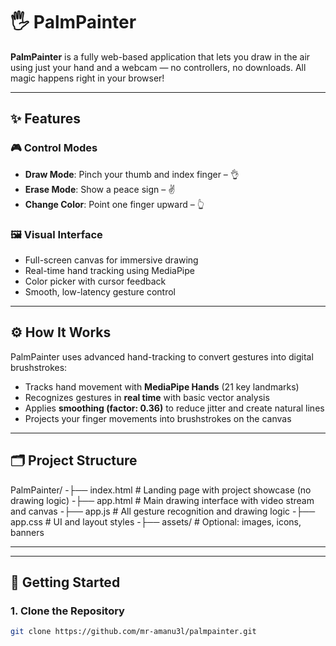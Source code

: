 # 🖐️ PalmPainter

**PalmPainter** is a fully web-based application that lets you draw in the air using just your hand and a webcam — no controllers, no downloads. All magic happens right in your browser!



---

## ✨ Features

### 🎮 Control Modes
- **Draw Mode**: Pinch your thumb and index finger – 👌
- **Erase Mode**: Show a peace sign – ✌️
- **Change Color**: Point one finger upward – 👆

### 🖼️ Visual Interface
- Full-screen canvas for immersive drawing
- Real-time hand tracking using MediaPipe
- Color picker with cursor feedback
- Smooth, low-latency gesture control

---

## ⚙️ How It Works

PalmPainter uses advanced hand-tracking to convert gestures into digital brushstrokes:

- Tracks hand movement with **MediaPipe Hands** (21 key landmarks)
- Recognizes gestures in **real time** with basic vector analysis
- Applies **smoothing (factor: 0.36)** to reduce jitter and create natural lines
- Projects your finger movements into brushstrokes on the canvas

---

## 🗂️ Project Structure

PalmPainter/
-├── index.html # Landing page with project showcase (no drawing logic)
-├── app.html # Main drawing interface with video stream and canvas
-├── app.js # All gesture recognition and drawing logic
-├── app.css # UI and layout styles
-├── assets/ # Optional: images, icons, banners

---


---

## 🚀 Getting Started

### 1. Clone the Repository
```bash
git clone https://github.com/mr-amanu3l/palmpainter.git

